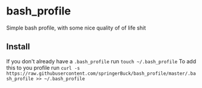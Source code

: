 # bash_profile
Simple bash profile, with some nice quality of of life shit

## Install
If you don't already have a `.bash_profile` run `touch ~/.bash_profile`
To add this to you profile run `curl -s https://raw.githubusercontent.com/springerBuck/bash_profile/master/.bash_profile >> ~/.bash_profile`
